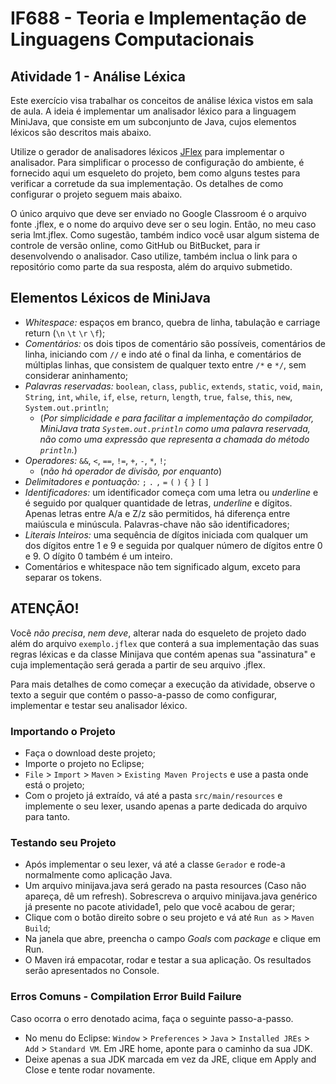 # IF688 - Teoria e Implementação de Linguagens Computacionais

## Atividade 1 - Análise Léxica

Este exercício visa trabalhar os conceitos de análise léxica vistos em sala de aula. A ideia é implementar um analisador léxico para a linguagem MiniJava, que consiste em um subconjunto de Java, cujos elementos léxicos são descritos mais abaixo. 

Utilize o gerador de analisadores léxicos [JFlex](http://jflex.de) para implementar o analisador. Para simplificar o processo de configuração do ambiente, é fornecido aqui um esqueleto do projeto, bem como alguns testes para verificar a corretude da sua implementação. Os detalhes de como configurar o projeto seguem mais abaixo.

O único arquivo que deve ser enviado no Google Classroom é o arquivo fonte .jflex, e o nome do arquivo deve ser o seu login. Então, no meu caso seria lmt.jflex. Como sugestão, também indico você usar algum sistema de controle de versão online, como GitHub ou BitBucket, para ir desenvolvendo o analisador. Caso utilize, também inclua o link para o repositório como parte da sua resposta, além do arquivo submetido. 

## Elementos Léxicos de MiniJava

- *Whitespace:* espaços em branco, quebra de linha, tabulação e carriage return (`\n` `\t` `\r` `\f`);
- *Comentários:* os dois tipos de comentário são possíveis, comentários de linha, iniciando com `//` e indo até o final da linha, e comentários de múltiplas linhas, que consistem de qualquer texto entre `/*` e `*/`, sem considerar aninhamento;
- *Palavras reservadas:* `boolean`, `class`, `public`, `extends`, `static`, `void`, `main`, `String`, `int`, `while`, `if`, `else`, `return`, `length`, `true`, `false`, `this`, `new`, `System.out.println`; 
  - (_Por simplicidade e para facilitar a implementação do compilador, MiniJava trata `System.out.println` como uma palavra reservada, não como uma expressão que representa a chamada do método `println`._)
- *Operadores:* `&&`, `<`, `==`, `!=`, `+`, `-`, `*`, `!`; 
  - (_não há operador de divisão, por enquanto_)
- *Delimitadores e pontuação:*  `;` `.` `,` `=` `(` `)` `{` `}` `[` `]`
- *Identificadores:* um identificador começa com uma letra ou _underline_ e é seguido por qualquer quantidade de letras, _underline_ e dígitos. Apenas letras entre A/a e Z/z são permitidos, há diferença entre maiúscula e minúscula. Palavras-chave não são identificadores;
- *Literais Inteiros:* uma sequência de dígitos iniciada com qualquer um dos dígitos entre 1 e 9 e seguida por qualquer número de dígitos entre 0 e 9. O dígito 0 também é um inteiro. 
- Comentários e whitespace não tem significado algum, exceto para separar os tokens.

## ATENÇÃO!

Você _não precisa_, *nem deve*, alterar nada do esqueleto de projeto dado além do arquivo `exemplo.jflex` que conterá a sua implementação das suas regras léxicas e da classe Minijava que contém apenas sua "assinatura" e cuja implementação será gerada a partir de seu arquivo .jflex.

Para mais detalhes de como começar a execução da atividade, observe o texto a seguir que contém o passo-a-passo de como configurar, implementar e testar seu analisador léxico. 

### Importando o Projeto
- Faça o download deste projeto;
- Importe o projeto no Eclipse;
- `File` > `Import` > `Maven` > `Existing Maven Projects` e use a pasta onde está o projeto;
- Com o projeto já extraído, vá até a pasta `src/main/resources` e implemente o seu lexer, usando apenas a parte dedicada do arquivo para tanto.

### Testando seu Projeto
- Após implementar o seu lexer, vá até a classe `Gerador` e rode-a normalmente como aplicação Java. 
- Um arquivo minijava.java será gerado na pasta resources (Caso não apareça, dê um refresh). Sobrescreva o arquivo minijava.java genérico já presente no pacote atividade1, pelo que você acabou de gerar;
- Clique com o botão direito sobre o seu projeto e vá até `Run as` > `Maven Build`;
- Na janela que abre, preencha o campo _Goals_ com _package_ e clique em Run.
- O Maven irá empacotar, rodar e testar a sua aplicação. Os resultados serão apresentados no Console. 

### Erros Comuns - Compilation Error Build Failure
Caso ocorra o erro denotado acima, faça o seguinte passo-a-passo.
- No menu do Eclipse: `Window` > `Preferences` > `Java` > `Installed JREs` > `Add` > `Standard VM`. Em JRE home, aponte para o caminho da sua JDK.
- Deixe apenas a sua JDK marcada em vez da JRE, clique em Apply and Close e tente rodar novamente.
